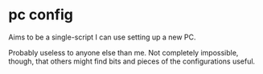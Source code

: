 # pc config

Aims to be a single-script I can use setting up a new PC.

Probably useless to anyone else than me. Not completely impossible, though, that others 
might find bits and pieces of the configurations useful.
